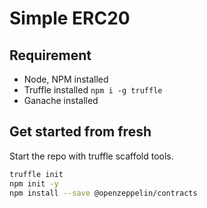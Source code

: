 # Simple ERC20

## Requirement

- Node, NPM installed
- Truffle installed `npm i -g truffle`
- Ganache installed

## Get started from fresh

Start the repo with truffle scaffold tools.

```sh
truffle init
npm init -y
npm install --save @openzeppelin/contracts
```
